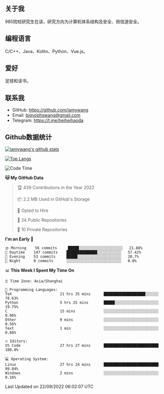 ## 关于我

985院校研究生在读，研究方向为计算机体系结构及安全、侧信道安全。

## 编程语言

C/C++、Java、Kotlin、Python、Vue.js。

## 爱好

足球和读书。

## 联系我

- GitHub: https://github.com/iamywang
- Email: bigyophswang@gmail.com
- Telegram: https://t.me/heiheihaoda

## Github数据统计

[![iamywang's github stats](https://github-readme-stats.vercel.app/api?username=iamywang&count_private=true&show_icons=true)]()

[![Top Langs](https://github-readme-stats.vercel.app/api/top-langs/?username=iamywang&layout=compact)]()

<!--START_SECTION:waka-->
![Code Time](http://img.shields.io/badge/Code%20Time-572%20hrs%2058%20mins-blue)

**🐱 My GitHub Data** 

> 🏆 439 Contributions in the Year 2022
 > 
> 📦 2.2 MB Used in GitHub's Storage 
 > 
> 💼 Opted to Hire
 > 
> 📜 24 Public Repositories 
 > 
> 🔑 10 Private Repositories  
 > 
**I'm an Early 🐤** 

```text
🌞 Morning    56 commits     █████░░░░░░░░░░░░░░░░░░░░   21.88% 
🌆 Daytime    147 commits    ██████████████░░░░░░░░░░░   57.42% 
🌃 Evening    53 commits     █████░░░░░░░░░░░░░░░░░░░░   20.7% 
🌙 Night      0 commits      ░░░░░░░░░░░░░░░░░░░░░░░░░   0.0%

```


📊 **This Week I Spent My Time On** 

```text
⌚︎ Time Zone: Asia/Shanghai

💬 Programming Languages: 
TeX                      21 hrs 35 mins      ███████████████████░░░░░░   78.63% 
Python                   5 hrs 25 mins       █████░░░░░░░░░░░░░░░░░░░░   19.75% 
C                        15 mins             ░░░░░░░░░░░░░░░░░░░░░░░░░   0.96% 
Other                    9 mins              ░░░░░░░░░░░░░░░░░░░░░░░░░   0.56% 
Text                     1 min               ░░░░░░░░░░░░░░░░░░░░░░░░░   0.08%

🔥 Editors: 
VS Code                  27 hrs 27 mins      █████████████████████████   100.0%

💻 Operating System: 
Linux                    27 hrs 24 mins      █████████████████████████   99.84% 
Windows                  2 mins              ░░░░░░░░░░░░░░░░░░░░░░░░░   0.16%

```


 Last Updated on 22/09/2022 06:02:07 UTC
<!--END_SECTION:waka-->
